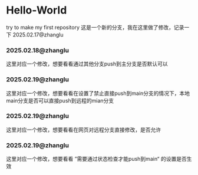 # Hello-World
try to make my first repository
这是一个新的分支，我在这里做了修改，记录一下
2025.02.17@zhanglu

### 2025.02.18@zhanglu
这里对应一个修改，想要看看通过其他分支push到主分支是否默认可以

### 2025.02.19@zhanglu
这里对应一个修改，想要看看在设置了禁止直接push到main分支的情况下，本地main分支是否可以直接push到远程的mian分支

### 2025.02.19@zhanglu
这里对应一个修改，想要看看在网页对远程分支直接修改，是否允许

### 2025.02.19@zhanglu
这里对应一个修改，想要看看 ”需要通过状态检查才能push到main“ 的设置是否生效